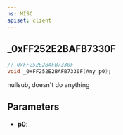 ```yaml
---
ns: MISC
apiset: client
---
```

## _0xFF252E2BAFB7330F

```c
// 0xFF252E2BAFB7330F
void _0xFF252E2BAFB7330F(Any p0);
```

nullsub, doesn't do anything

## Parameters
* **p0**:



